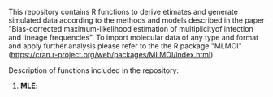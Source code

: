 This repository contains R functions to derive etimates and generate simulated data according to the methods and models described in the paper "Bias-corrected maximum-likelihood estimation of multiplicityof infection and lineage frequencies". To import molecular data of any type and format and apply further analysis please refer to the the R package "MLMOI" (https://cran.r-project.org/web/packages/MLMOI/index.html).

Description of functions included in the repository:

1. **MLE**: 
